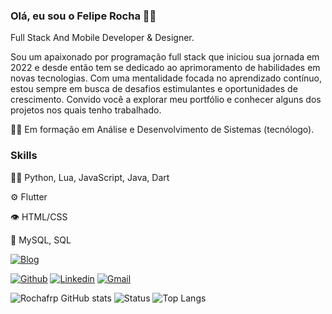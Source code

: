 ### Olá, eu sou o Felipe Rocha 👨‍💻

Full Stack And Mobile Developer & Designer.

Sou um apaixonado por programação full stack que iniciou sua jornada em 2022 e desde então tem se dedicado ao aprimoramento de habilidades em novas tecnologias. Com uma mentalidade focada no aprendizado contínuo, estou sempre em busca de desafios estimulantes e oportunidades de crescimento. Convido você a explorar meu portfólio e conhecer alguns dos projetos nos quais tenho trabalhado.

👩‍🎓 Em formação em Análise e Desenvolvimento de Sistemas (tecnólogo).

### Skills

👨‍💻 Python, Lua, JavaScript, Java, Dart

⚙️ Flutter

👁️ HTML/CSS

💽 MySQL, SQL

[![Blog](https://img.shields.io/website?label=Portfolio&style=fot-the-badge&url=https://rochafrp.github.io/Portfolio/)](https://rochafrp.github.io/Portfolio/)

[![Github](https://img.shields.io/badge/GitHub-100000?style=for-the-badge&logo=github&logoColor=white)](https://github.com/rochafrp)
[![Linkedin](https://img.shields.io/badge/LinkedIn-0077B5?style=for-the-badge&logo=linkedin&logoColor=white)](https://www.linkedin.com/in/felipe-rocha-652459162/)
[![Gmail](https://img.shields.io/badge/Gmail-D14836?style=for-the-badge&logo=gmail&logoColor=white)](rochafrp@gmail.com)

![Rochafrp GitHub stats](https://github-readme-stats.vercel.app/api?username=rochafrp&show_icons=true&theme=radical)
![Status](https://github-readme-stats.vercel.app/api/top-langs/?username=rochafrp&theme=blue-green)
![Top Langs](https://github-readme-stats.vercel.app/api/top-langs/?username=anuraghazra&layout=compact)

